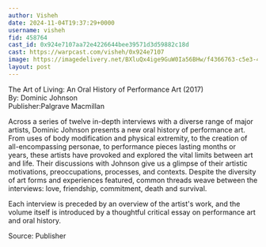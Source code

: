 ```yaml
---
author: Visheh
date: 2024-11-04T19:37:29+0000
username: visheh
fid: 458764
cast_id: 0x924e7107aa72e4226644bee39571d3d59882c18d
cast: https://warpcast.com/visheh/0x924e7107
image: https://imagedelivery.net/BXluQx4ige9GuW0Ia56BHw/f4366763-c5e3-466a-a7fd-213b12319900/original
layout: post
---
```

The Art of Living: An Oral History of Performance Art (2017)   
By: Dominic Johnson  
Publisher:Palgrave Macmillan  
  
Across a series of twelve in-depth interviews with a diverse range of major artists, Dominic Johnson presents a new oral history of performance art. From uses of body modification and physical extremity, to the creation of all-encompassing personae, to performance pieces lasting months or years, these artists have provoked and explored the vital limits between art and life. Their discussions with Johnson give us a glimpse of their artistic motivations, preoccupations, processes, and contexts. Despite the diversity of art forms and experiences featured, common threads weave between the interviews: love, friendship, commitment, death and survival.  
  
Each interview is preceded by an overview of the artist's work, and the volume itself is introduced by a thoughtful critical essay on performance art and oral history.   
  
Source: Publisher  

<img src='https://imagedelivery.net/BXluQx4ige9GuW0Ia56BHw/f4366763-c5e3-466a-a7fd-213b12319900/original' alt='' referrerpolicy='no-referrer'/>